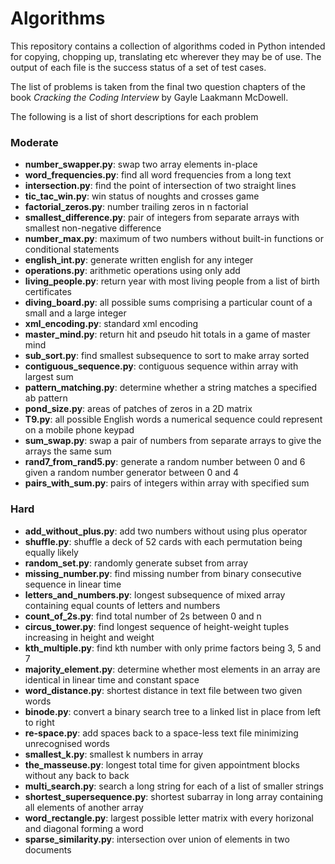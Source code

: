# Algorithms

This repository contains a collection of algorithms coded in Python intended for copying, chopping up, translating etc wherever they may be of use. The output of each file is the success status of a set of test cases.

The list of problems is taken from the final two question chapters of the book *Cracking the Coding Interview* by Gayle Laakmann McDowell.

The following is a list of short descriptions for each problem

### Moderate
* **number_swapper.py**: swap two array elements in-place
* **word_frequencies.py**: find all word frequencies from a long text
* **intersection.py**: find the point of intersection of two straight lines
* **tic_tac_win.py**: win status of noughts and crosses game
* **factorial_zeros.py**: number trailing zeros in n factorial 
* **smallest_difference.py**: pair of integers from separate arrays with smallest non-negative difference
* **number_max.py**: maximum of two numbers without built-in functions or conditional statements
* **english_int.py**: generate written english for any integer
* **operations.py**: arithmetic operations using only add
* **living_people.py**: return year with most living people from a list of birth certificates
* **diving_board.py**: all possible sums comprising a particular count of a small and a large integer
* **xml_encoding.py**: standard xml encoding
* **master_mind.py**: return hit and pseudo hit totals in a game of master mind
* **sub_sort.py**: find smallest subsequence to sort to make array sorted
* **contiguous_sequence.py**: contiguous sequence within array with largest sum
* **pattern_matching.py**: determine whether a string matches a specified ab pattern
* **pond_size.py**: areas of patches of zeros in a 2D matrix
* **T9.py**: all possible English words a numerical sequence could represent on a mobile phone keypad
* **sum_swap.py**: swap a pair of numbers from separate arrays to give the arrays the same sum
* **rand7_from_rand5.py**: generate a random number between 0 and 6 given a random number generator between 0 and 4
* **pairs_with_sum.py**: pairs of integers within array with specified sum

### Hard
* **add_without_plus.py**: add two numbers without using plus operator
* **shuffle.py**: shuffle a deck of 52 cards with each permutation being equally likely
* **random_set.py**: randomly generate subset from array
* **missing_number.py**: find missing number from binary consecutive sequence in linear time
* **letters_and_numbers.py**: longest subsequence of mixed array containing equal counts of letters and numbers
* **count_of_2s.py**: find total number of 2s between 0 and n
* **circus_tower.py**: find longest sequence of height-weight tuples increasing in height and weight
* **kth_multiple.py**: find kth number with only prime factors being 3, 5 and 7
* **majority_element.py**: determine whether most elements in an array are identical in linear time and constant space
* **word_distance.py**: shortest distance in text file between two given words
* **binode.py**: convert a binary search tree to a linked list in place from left to right
* **re-space.py**: add spaces back to a space-less text file minimizing unrecognised words
* **smallest_k.py**: smallest k numbers in array
* **the_masseuse.py**: longest total time for given appointment blocks without any back to back
* **multi_search.py**: search a long string for each of a list of smaller strings
* **shortest_supersequence.py**: shortest subarray in long array containing all elements of another array
* **word_rectangle.py**: largest possible letter matrix with every horizonal and diagonal forming a word
* **sparse_similarity.py**: intersection over union of elements in two documents
